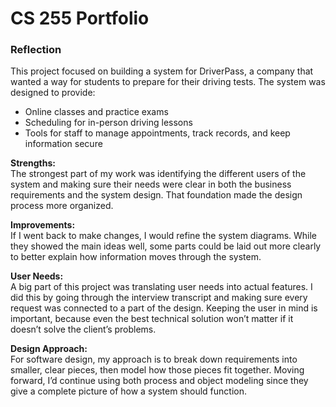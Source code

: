 # CS 255 Portfolio

### Reflection  

This project focused on building a system for DriverPass, a company that wanted a way for students to prepare for their driving tests. The system was designed to provide:  
- Online classes and practice exams  
- Scheduling for in-person driving lessons  
- Tools for staff to manage appointments, track records, and keep information secure  

**Strengths:**  
The strongest part of my work was identifying the different users of the system and making sure their needs were clear in both the business requirements and the system design. That foundation made the design process more organized.  

**Improvements:**  
If I went back to make changes, I would refine the system diagrams. While they showed the main ideas well, some parts could be laid out more clearly to better explain how information moves through the system.  

**User Needs:**  
A big part of this project was translating user needs into actual features. I did this by going through the interview transcript and making sure every request was connected to a part of the design. Keeping the user in mind is important, because even the best technical solution won’t matter if it doesn’t solve the client’s problems.  

**Design Approach:**  
For software design, my approach is to break down requirements into smaller, clear pieces, then model how those pieces fit together. Moving forward, I’d continue using both process and object modeling since they give a complete picture of how a system should function.  
